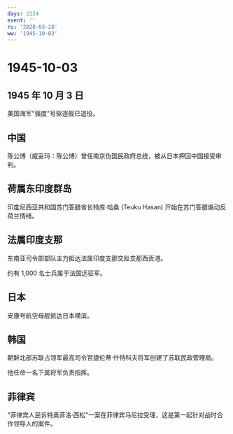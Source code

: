 ```yaml
---
days: 2224
event: ''
ru: '2028-03-28'
ww: '1945-10-03'
---
```


# 1945-10-03

## 1945 年 10 月 3 日

美国海军"强度"号驱逐舰已退役。

## 中国

陈公博（威妥玛：陈公博）曾任南京伪国民政府总统，被从日本押回中国接受审判。

## 荷属东印度群岛

印度尼西亚共和国苏门答腊省长特库·哈桑 (Teuku Hasan)
开始在苏门答腊煽动反荷兰情绪。

## 法属印度支那

东南亚司令部部队主力抵达法属印度支那交趾支那西贡港。

约有 1,000 名士兵属于法国远征军。

## 日本

安康号航空母舰抵达日本横滨。

## 韩国

朝鲜北部苏联占领军最高司令官捷伦蒂·什特科夫将军创建了苏联民政管理局。

他任命一名下属将军负责指挥。

## 菲律宾

"菲律宾人民诉特奥菲洛·西松"一案在菲律宾马尼拉受理，这是第一起针对战时合作领导人的案件。